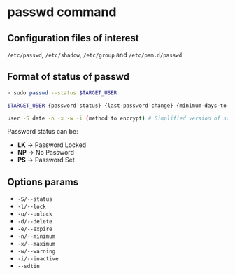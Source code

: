 # passwd command

## Configuration files of interest

`/etc/passwd`, `/etc/shadow`, `/etc/group` and `/etc/pam.d/passwd`

## Format of status of passwd

```sh
> sudo passwd --status $TARGET_USER

$TARGET_USER {password-status} {last-password-change} {minimum-days-to-change-password:-0} {maximum-days-to-change-password:-99999} {warning-days-before-expire:7} {inactive-days-after-password-expired:-1} (method to encrypt) # extended version of schema

user -S date -n -x -w -i (method to encrypt) # Simplified version of schema
```

Password status can be:

- __LK__ -> Password Locked
- __NP__ -> No Password
- __PS__ -> Password Set

## Options params

- `-S/--status`
- `-l/--lock`
- `-u/--unlock`
- `-d/--delete`
- `-e/--expire`
- `-n/--minimum`
- `-x/--maximum`
- `-w/--warning`
- `-i/--inactive`
- `--sdtin`